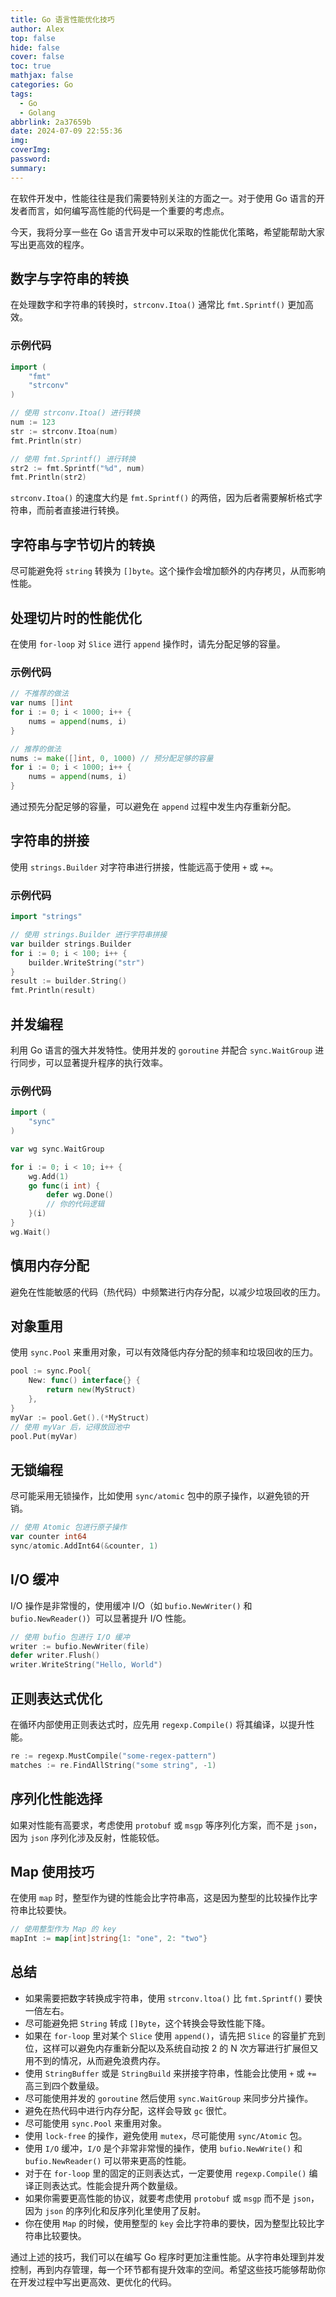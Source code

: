 ```yaml
---
title: Go 语言性能优化技巧
author: Alex
top: false
hide: false
cover: false
toc: true
mathjax: false
categories: Go
tags:
  - Go
  - Golang
abbrlink: 2a37659b
date: 2024-07-09 22:55:36
img:
coverImg:
password:
summary:
---
```


在软件开发中，性能往往是我们需要特别关注的方面之一。对于使用 Go 语言的开发者而言，如何编写高性能的代码是一个重要的考虑点。

今天，我将分享一些在 Go 语言开发中可以采取的性能优化策略，希望能帮助大家写出更高效的程序。

## 数字与字符串的转换

在处理数字和字符串的转换时，`strconv.Itoa()` 通常比 `fmt.Sprintf()` 更加高效。

### 示例代码

```go
import (
    "fmt"
    "strconv"
)

// 使用 strconv.Itoa() 进行转换
num := 123
str := strconv.Itoa(num)
fmt.Println(str)

// 使用 fmt.Sprintf() 进行转换
str2 := fmt.Sprintf("%d", num)
fmt.Println(str2)
```

`strconv.Itoa()` 的速度大约是 `fmt.Sprintf()` 的两倍，因为后者需要解析格式字符串，而前者直接进行转换。

## 字符串与字节切片的转换

尽可能避免将 `string` 转换为 `[]byte`。这个操作会增加额外的内存拷贝，从而影响性能。

## 处理切片时的性能优化

在使用 `for-loop` 对 `Slice` 进行 `append` 操作时，请先分配足够的容量。

### 示例代码

```go
// 不推荐的做法
var nums []int
for i := 0; i < 1000; i++ {
    nums = append(nums, i)
}

// 推荐的做法
nums := make([]int, 0, 1000) // 预分配足够的容量
for i := 0; i < 1000; i++ {
    nums = append(nums, i)
}
```

通过预先分配足够的容量，可以避免在 `append` 过程中发生内存重新分配。

## 字符串的拼接

使用 `strings.Builder` 对字符串进行拼接，性能远高于使用 `+` 或 `+=`。

### 示例代码

```go
import "strings"

// 使用 strings.Builder 进行字符串拼接
var builder strings.Builder
for i := 0; i < 100; i++ {
    builder.WriteString("str")
}
result := builder.String()
fmt.Println(result)
```

## 并发编程

利用 Go 语言的强大并发特性。使用并发的 `goroutine` 并配合 `sync.WaitGroup` 进行同步，可以显著提升程序的执行效率。

### 示例代码

```go
import (
    "sync"
)

var wg sync.WaitGroup

for i := 0; i < 10; i++ {
    wg.Add(1)
    go func(i int) {
        defer wg.Done()
        // 你的代码逻辑
    }(i)
}
wg.Wait()
```

## 慎用内存分配

避免在性能敏感的代码（热代码）中频繁进行内存分配，以减少垃圾回收的压力。

## 对象重用

使用 `sync.Pool` 来重用对象，可以有效降低内存分配的频率和垃圾回收的压力。

```go
pool := sync.Pool{
    New: func() interface{} {
        return new(MyStruct)
    },
}
myVar := pool.Get().(*MyStruct)
// 使用 myVar 后，记得放回池中
pool.Put(myVar)
```

## 无锁编程

尽可能采用无锁操作，比如使用 `sync/atomic` 包中的原子操作，以避免锁的开销。

```go
// 使用 Atomic 包进行原子操作
var counter int64
sync/atomic.AddInt64(&counter, 1)
```

## I/O 缓冲

I/O 操作是非常慢的，使用缓冲 I/O（如 `bufio.NewWriter()` 和 `bufio.NewReader()`）可以显著提升 I/O 性能。

```go
// 使用 bufio 包进行 I/O 缓冲
writer := bufio.NewWriter(file)
defer writer.Flush()
writer.WriteString("Hello, World")
```

## 正则表达式优化

在循环内部使用正则表达式时，应先用 `regexp.Compile()` 将其编译，以提升性能。

```go
re := regexp.MustCompile("some-regex-pattern")
matches := re.FindAllString("some string", -1)
```

## 序列化性能选择

如果对性能有高要求，考虑使用 `protobuf` 或 `msgp` 等序列化方案，而不是 `json`，因为 `json` 序列化涉及反射，性能较低。

## Map 使用技巧

在使用 `map` 时，整型作为键的性能会比字符串高，这是因为整型的比较操作比字符串比较要快。

```go
// 使用整型作为 Map 的 key
mapInt := map[int]string{1: "one", 2: "two"}
```

## 总结

- 如果需要把数字转换成宇符串，使用 `strconv.ltoa()` 比 `fmt.Sprintf()` 要快一倍左右。
- 尽可能避免把 `String` 转成 `[]Byte`，这个转换会导致性能下降。
- 如果在 `for-loop` 里对某个 `Slice` 使用 `append()`，请先把 `Slice` 的容量扩充到位，这样可以避免内存重新分配以及系统自动按 2 的 N 次方幂进行扩展但又用不到的情况，从而避免浪费内存。
- 使用 `StringBuffer` 或是 `StringBuild` 来拼接字符串，性能会比使用 `+` 或 `+=` 高三到四个数量级。
- 尽可能使用并发的 `goroutine` 然后使用 `sync.WaitGroup` 来同步分片操作。
- 避免在热代码中进行内存分配，这样会导致 `gc` 很忙。
- 尽可能使用 `sync.Pool` 来重用对象。
- 使用 `lock-free` 的操作，避免使用 `mutex`，尽可能使用 `sync/Atomic` 包。
- 使用 `I/O` 缓冲，`I/O` 是个非常非常慢的操作，使用 `bufio.NewWrite()` 和 `bufio.NewReader()` 可以带来更高的性能。
- 对于在 `for-loop` 里的固定的正则表达式，一定要使用 `regexp.Compile()` 编译正则表达式。性能会提升两个数量级。
- 如果你需要更高性能的协议，就要考虑使用 `protobuf` 或 `msgp` 而不是 `json`，因为 `json` 的序列化和反序列化里使用了反射。
- 你在使用 `Map` 的时候，使用整型的 `key` 会比字符串的要快，因为整型比较比字符串比较要快。

通过上述的技巧，我们可以在编写 Go 程序时更加注重性能。从字符串处理到并发控制，再到内存管理，每一个环节都有提升效率的空间。希望这些技巧能够帮助你在开发过程中写出更高效、更优化的代码。